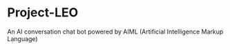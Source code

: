 # Project-LEO
An AI conversation chat bot powered by AIML (Artificial Intelligence Markup Language)

